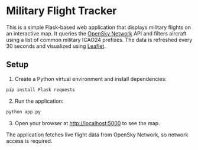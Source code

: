 # Military Flight Tracker

This is a simple Flask-based web application that displays military flights on an interactive map. It queries the [OpenSky Network](https://opensky-network.org/) API and filters aircraft using a list of common military ICAO24 prefixes. The data is refreshed every 30 seconds and visualized using [Leaflet](https://leafletjs.com/).

## Setup

1. Create a Python virtual environment and install dependencies:

```bash
pip install Flask requests
```

2. Run the application:

```bash
python app.py
```

3. Open your browser at [http://localhost:5000](http://localhost:5000) to see the map.

The application fetches live flight data from OpenSky Network, so network access is required.
